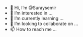 - 👋 Hi, I’m @Suraysemir
- 👀 I’m interested in ...
- 🌱 I’m currently learning ...
- 💞️ I’m looking to collaborate on ...
- 📫 How to reach me ...

<!---
Suraysemir/Suraysemir is a ✨ special ✨ repository because its `README.md` (this file) appears on your GitHub profile.
You can click the Preview link to take a look at your changes.
--->
